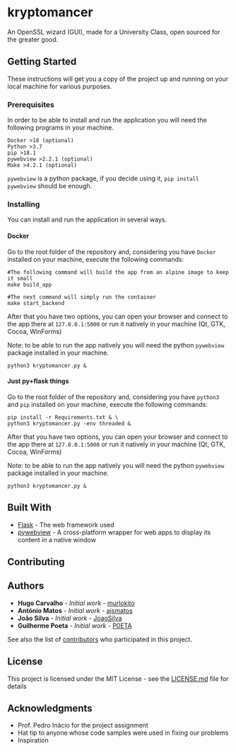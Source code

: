 # kryptomancer

An OpenSSL wizard (GUI), made for a University Class, open sourced for the greater good.

## Getting Started

These instructions will get you a copy of the project up and running on your local machine for various purposes.

### Prerequisites

In order to be able to install and run the application you will need the following programs in your machine.

```
Docker >18 (optional)
Python >3.7
pip >18.1
pywebview >2.2.1 (optional)
Make >4.2.1 (optional)
```

`pywebview` is a python package, if you decide using it, `pip install pywebview` should be enough.

### Installing

You can install and run the application in several ways.

#### Docker

Go to the root folder of the repository and, considering you have `Docker` installed on your machine, execute the following commands:


```
#The following command will build the app from an alpine image to keep it small
make build_app

#The next command will simply run the container
make start_backend
```
After that you have two options, you can open your browser and connect to the app there at `127.0.0.1:5000` or run it natively in your machine (Qt, GTK, Cocoa, WinForms)

Note: to be able to run the app natively you will need the python `pywebview` package installed in your machine.
```
python3 kryptomancer.py &
```

#### Just py+flask things

Go to the root folder of the repository and, considering you have `python3` and `pip` installed on your machine, execute the following commands:


```
pip install -r Requirements.txt & \
python3 kryptomancer.py -env threaded &

```
After that you have two options, you can open your browser and connect to the app there at `127.0.0.1:5000` or run it natively in your machine (Qt, GTK, Cocoa, WinForms)

Note: to be able to run the app natively you will need the python `pywebview` package installed in your machine.
```
python3 kryptomancer.py &
```


## Built With

* [Flask](http://flask.pocoo.org/) - The web framework used
* [pywebview](https://pywebview.flowrl.com) - A cross-platform wrapper for web apps to display its content in a native window

## Contributing


## Authors

* **Hugo Carvalho** - *Initial work* - [murlokito](https://github.com/murlokito)
* **António Matos** - *Initial work* - [ajsmatos](https://github.com/ajsmatos)
* **João Silva** - *Initial work* - [JoaoSilva](https://github.com/JoaoSilva)
* **Guilherme Poeta** - *Initial work* - [P0ETA](https://github.com/P0ETA)

See also the list of [contributors](https://github.com/your/project/contributors) who participated in this project.

## License

This project is licensed under the MIT License - see the [LICENSE.md](LICENSE.md) file for details

## Acknowledgments

* Prof. Pedro Inácio for the project assignment
* Hat tip to anyone whose code samples were used in fixing our problems
* Inspiration
